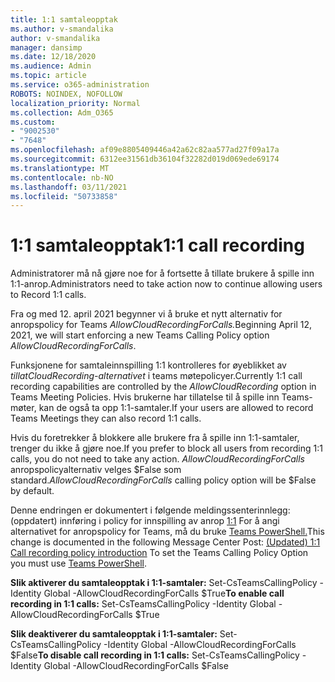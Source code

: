 ```yaml
---
title: 1:1 samtaleopptak
ms.author: v-smandalika
author: v-smandalika
manager: dansimp
ms.date: 12/18/2020
ms.audience: Admin
ms.topic: article
ms.service: o365-administration
ROBOTS: NOINDEX, NOFOLLOW
localization_priority: Normal
ms.collection: Adm_O365
ms.custom:
- "9002530"
- "7648"
ms.openlocfilehash: af09e8805409446a42a62c82aa577ad27f09a17a
ms.sourcegitcommit: 6312ee31561db36104f32282d019d069ede69174
ms.translationtype: MT
ms.contentlocale: nb-NO
ms.lasthandoff: 03/11/2021
ms.locfileid: "50733858"
---
```

# <a name="11-call-recording"></a><span data-ttu-id="aebff-102">1:1 samtaleopptak</span><span class="sxs-lookup"><span data-stu-id="aebff-102">1:1 call recording</span></span>

<span data-ttu-id="aebff-103">Administratorer må nå gjøre noe for å fortsette å tillate brukere å spille inn 1:1-anrop.</span><span class="sxs-lookup"><span data-stu-id="aebff-103">Administrators need to take action now to continue allowing users to Record 1:1 calls.</span></span>
 
<span data-ttu-id="aebff-104">Fra og med 12. april 2021 begynner vi å bruke et nytt alternativ for anropspolicy for Teams *AllowCloudRecordingForCalls.*</span><span class="sxs-lookup"><span data-stu-id="aebff-104">Beginning April 12, 2021, we will start enforcing a new Teams Calling Policy option *AllowCloudRecordingForCalls*.</span></span> 

<span data-ttu-id="aebff-105">Funksjonene for samtaleinnspilling 1:1 kontrolleres for øyeblikket av *tillatCloudRecording-alternativet* i teams møtepolicyer.</span><span class="sxs-lookup"><span data-stu-id="aebff-105">Currently 1:1 call recording capabilities are controlled by the *AllowCloudRecording* option in Teams Meeting Policies.</span></span> <span data-ttu-id="aebff-106">Hvis brukerne har tillatelse til å spille inn Teams-møter, kan de også ta opp 1:1-samtaler.</span><span class="sxs-lookup"><span data-stu-id="aebff-106">If your users are allowed to record Teams Meetings they can also record 1:1 calls.</span></span>

<span data-ttu-id="aebff-107">Hvis du foretrekker å blokkere alle brukere fra å spille inn 1:1-samtaler, trenger du ikke å gjøre noe.</span><span class="sxs-lookup"><span data-stu-id="aebff-107">If you prefer to block all users from recording 1:1 calls, you do not need to take any action.</span></span> <span data-ttu-id="aebff-108">*AllowCloudRecordingForCalls* anropspolicyalternativ velges $False som standard.</span><span class="sxs-lookup"><span data-stu-id="aebff-108">*AllowCloudRecordingForCalls* calling policy option will be $False by default.</span></span>

<span data-ttu-id="aebff-109">Denne endringen er dokumentert i følgende meldingssenterinnlegg: (oppdatert) innføring i policy for innspilling av anrop [1:1](https://portal.microsoft.com/Adminportal/Home?ref=MessageCenter/:/messages/MC238796) For å angi alternativet for anropspolicy for Teams, må du bruke [Teams PowerShell.](https://docs.microsoft.com/microsoftteams/teams-powershell-install)</span><span class="sxs-lookup"><span data-stu-id="aebff-109">This change is documented in the following Message Center Post: [(Updated) 1:1 Call recording policy introduction](https://portal.microsoft.com/Adminportal/Home?ref=MessageCenter/:/messages/MC238796) To set the Teams Calling Policy Option you must use [Teams PowerShell](https://docs.microsoft.com/microsoftteams/teams-powershell-install).</span></span>

<span data-ttu-id="aebff-110">**Slik aktiverer du samtaleopptak i 1:1-samtaler:** Set-CsTeamsCallingPolicy -Identity Global -AllowCloudRecordingForCalls $True</span><span class="sxs-lookup"><span data-stu-id="aebff-110">**To enable call recording in 1:1 calls:** Set-CsTeamsCallingPolicy -Identity Global -AllowCloudRecordingForCalls $True</span></span>

<span data-ttu-id="aebff-111">**Slik deaktiverer du samtaleopptak i 1:1-samtaler:** Set-CsTeamsCallingPolicy -Identity Global -AllowCloudRecordingForCalls $False</span><span class="sxs-lookup"><span data-stu-id="aebff-111">**To disable call recording in 1:1 calls:** Set-CsTeamsCallingPolicy -Identity Global -AllowCloudRecordingForCalls $False</span></span>

